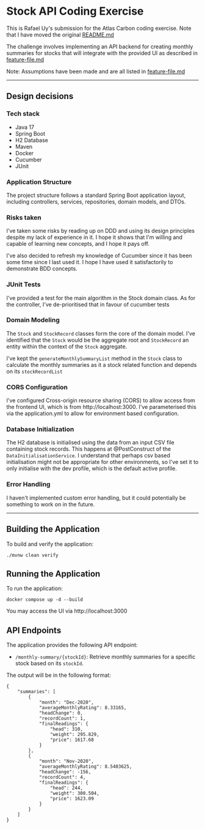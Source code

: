 
# Stock API Coding Exercise

This is Rafael Uy's submission for the Atlas Carbon coding exercise. Note that I have moved the
original [README.md](./project-brief.md)

The challenge involves implementing an API backend for creating monthly summaries 
for stocks that will integrate with the provided UI as described in [feature-file.md](./feature-file.md)

Note: Assumptions have been made and are all listed in [feature-file.md](./feature-file.md)

----
## Design decisions
### Tech stack
- Java 17
- Spring Boot
- H2 Database
- Maven
- Docker
- Cucumber
- JUnit


### Application Structure
The project structure follows a standard Spring Boot application layout, 
including controllers, services, repositories, domain models, and DTOs.

### Risks taken
I've taken some risks by reading up on DDD and using its design principles despite
my lack of experience in it. I hope it shows that I'm willing and capable of learning new
concepts, and I hope it pays off.

I've also decided to refresh my knowledge of Cucumber since it has been some time since I last used it.
I hope I have used it satisfactorily to demonstrate BDD concepts.

### JUnit Tests
I've provided a test for the main algorithm in the Stock domain class. 
As for the controller, I've de-prioritised that in favour of cucumber tests

### Domain Modeling
The `Stock` and `StockRecord` classes form the core of the domain model. I've identified that the `Stock` would be 
the aggregate root and `StockRecord` an entity within the context of the `Stock` aggregate. 

I've kept the `generateMonthlySummaryList` method in the `Stock` class to calculate the monthly
summaries as it a stock related function and depends on its `stockRecordList` 

### CORS Configuration
I've configured Cross-origin resource sharing (CORS) to allow access from the frontend UI, 
which is from http://localhost:3000. I've parameterised this via the application.yml to allow for environment
based configuration. 

### Database Initialization
The H2 database is initialised using the data from an input CSV file containing stock records. This happens
at @PostConstruct of the `DataInitialisationService`. I understand that perhaps csv based initialisation might not 
be appropriate for other environments, so I've set it to only initialise with the dev profile, which is the default
active profile. 

### Error Handling
I haven't implemented custom error handling, but it could potentially be something to work on in the future.

-----
## Building the Application
To build and verify the application: 
```
./mvnw clean verify 
```

## Running the Application
To run the application: 
```
docker compose up -d --build 
```

You may access the UI via http://localhost:3000


## API Endpoints

The application provides the following API endpoint:
- `/monthly-summary/{stockId}`: Retrieve monthly summaries for a specific stock based on its `stockId`.

The output will be in the following format:

```
{
    "summaries": [
        {
            "month": "Dec-2020",
            "averageMonthlyRating": 8.33165,
            "headChange": 0,
            "recordCount": 1,
            "finalReadings": {
                "head": 310,
                "weight": 295.829,
                "price": 1617.68
            }
        },
        {
            "month": "Nov-2020",
            "averageMonthlyRating": 8.5403625,
            "headChange": -156,
            "recordCount": 4,
            "finalReadings": {
                "head": 244,
                "weight": 300.504,
                "price": 1623.09
            }
        }
    ]
}
```